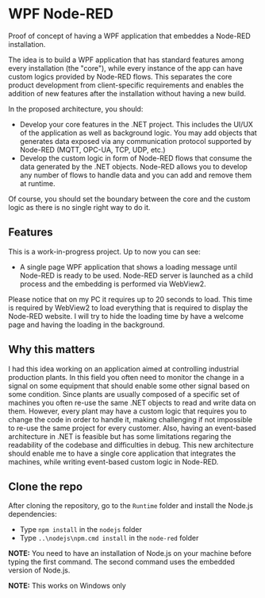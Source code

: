 # WPF Node-RED

Proof of concept of having a WPF application that embeddes a Node-RED installation.

The idea is to build a WPF application that has standard features among every installation (the "core"), while every instance of the app can have custom logics provided by Node-RED flows.
This separates the core product development from client-specific requirements and enables the addition of new features after the installation without having a new build.

In the proposed architecture, you should:
- Develop your core features in the .NET project. This includes the UI/UX of the application as well as background logic. You may add objects that generates data exposed via any communication protocol supported by Node-RED (MQTT, OPC-UA, TCP, UDP, etc.)
- Develop the custom logic in form of Node-RED flows that consume the data generated by the .NET objects. Node-RED allows you to develop any number of flows to handle data and you can add and remove them at runtime.

Of course, you should set the boundary between the core and the custom logic as there is no single right way to do it.

## Features
This is a work-in-progress project. Up to now you can see:
- A single page WPF application that shows a loading message until Node-RED is ready to be used. Node-RED server is launched as a child process and the embedding is performed via WebView2.

Please notice that on my PC it requires up to 20 seconds to load. This time is required by WebView2 to load everything that is required to display the Node-RED website. I will try to hide the loading time by have a welcome page and having the loading in the background.

## Why this matters
I had this idea working on an application aimed at controlling industrial production plants.
In this field you often need to monitor the change in a signal on some equipment that should enable some other signal based on some condition.
Since plants are usually composed of a specific set of machines you often re-use the same .NET objects to read and write data on them.
However, every plant may have a custom logic that requires you to change the code in order to handle it, making challenging if not impossible to re-use the same project for every customer.
Also, having an event-based architecture in .NET is feasible but has some limitations regaring the readability of the codebase and difficulties in debug.
This new architecture should enable me to have a single core application that integrates the machines, while writing event-based custom logic in Node-RED.

## Clone the repo
After cloning the repository, go to the `Runtime` folder and install the Node.js dependencies:
- Type `npm install` in the `nodejs` folder
- Type `..\nodejs\npm.cmd install` in the `node-red` folder

__NOTE:__ You need to have an installation of Node.js on your machine before typing the first command. The second command uses the embedded version of Node.js.

__NOTE:__ This works on Windows only